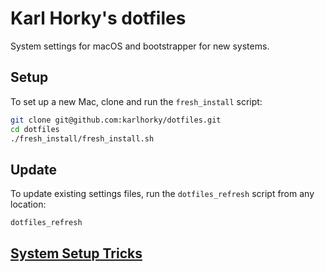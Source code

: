 # Karl Horky's dotfiles

System settings for macOS and bootstrapper for new systems.

## Setup

To set up a new Mac, clone and run the `fresh_install` script:

```sh
git clone git@github.com:karlhorky/dotfiles.git
cd dotfiles
./fresh_install/fresh_install.sh
```

## Update

To update existing settings files, run the `dotfiles_refresh` script from any location:

```sh
dotfiles_refresh
```

## [System Setup Tricks](./tricks)
